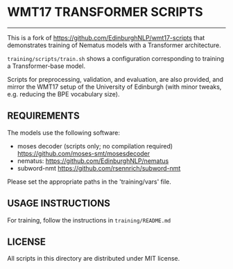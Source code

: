 # WMT17 TRANSFORMER SCRIPTS
-------------------------------------------

This is a fork of https://github.com/EdinburghNLP/wmt17-scripts that
demonstrates training of Nematus models with a Transformer architecture.

`training/scripts/train.sh` shows a configuration corresponding to training a Transformer-base model.

Scripts for preprocessing, validation, and evaluation, are also provided, and mirror the WMT17 setup
of the University of Edinburgh (with minor tweaks, e.g. reducing the BPE vocabulary size).

REQUIREMENTS
------------

The models use the following software:

 - moses decoder (scripts only; no compilation required) https://github.com/moses-smt/mosesdecoder
 - nematus: https://github.com/EdinburghNLP/nematus
 - subword-nmt https://github.com/rsennrich/subword-nmt

Please set the appropriate paths in the 'training/vars' file.


USAGE INSTRUCTIONS
------------------------------------

For training, follow the instructions in `training/README.md`

LICENSE
-------

All scripts in this directory are distributed under MIT license.

